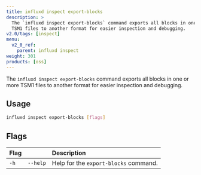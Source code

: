 ```yaml
---
title: influxd inspect export-blocks
description: >
  The `influxd inspect export-blocks` command exports all blocks in one or more
  TSM1 files to another format for easier inspection and debugging.
v2.0/tags: [inspect]
menu:
  v2_0_ref:
    parent: influxd inspect
weight: 301
products: [oss]
---
```


The `influxd inspect export-blocks` command exports all blocks in one or more
TSM1 files to another format for easier inspection and debugging.

## Usage
```sh
influxd inspect export-blocks [flags]
```

## Flags
| Flag |          | Description                           |
|:---- |:---      |:-----------                           |
| `-h` | `--help` | Help for the `export-blocks` command. |
